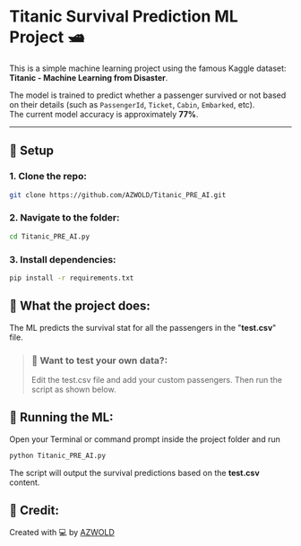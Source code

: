# Titanic Survival Prediction ML Project 🛥️

This is a simple machine learning project using the famous Kaggle dataset: **Titanic - Machine Learning from Disaster**.

The model is trained to predict whether a passenger survived or not based on their details (such as `PassengerId`, `Ticket`, `Cabin`, `Embarked`, etc).  
The current model accuracy is approximately **77%**.

---

## 🚀 Setup

### 1. Clone the repo:
```bash
git clone https://github.com/AZWOLD/Titanic_PRE_AI.git
```
### 2. Navigate to the folder:
```bash
cd Titanic_PRE_AI.py
```
### 3. Install dependencies:
```bash
pip install -r requirements.txt
```

## 🤖 What the project does:
The ML predicts the survival stat for all the passengers in the "**test.csv**" file.

>### 🔧 Want to test your own data?:
>Edit the test.csv file and add your custom passengers. Then run the script as shown below.

## 🏃 Running the ML:
Open your Terminal or command prompt inside the project folder and run
```bash
python Titanic_PRE_AI.py
```
The script will output the survival predictions based on the **test.csv** content.

## 🙏 Credit:
Created with 💻 by [AZWOLD](https://github.com/AZWOLD)
